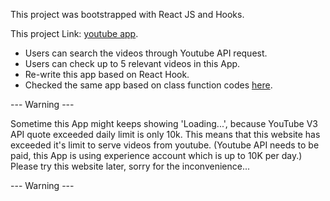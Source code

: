 This project was bootstrapped with React JS and Hooks.

This project Link: [youtube app](https://elegant-noyce-e141de.netlify.app/).

- Users can search the videos through Youtube API request.
- Users can check up to 5 relevant videos in this App.
- Re-write this app based on React Hook.
- Checked the same app based on class function codes [here](https://github.com/yutung-cheng/React_workshop/tree/master/videos). 

--- Warning ---

Sometime this App might keeps showing 'Loading...', because YouTube V3 API quote exceeded daily limit is only 10k.
This means that this website has exceeded it's limit to serve videos from youtube.
(Youtube API needs to be paid, this App is using experience account which is up to 10K per day.)
Please try this website later, sorry for the inconvenience...

--- Warning ---
